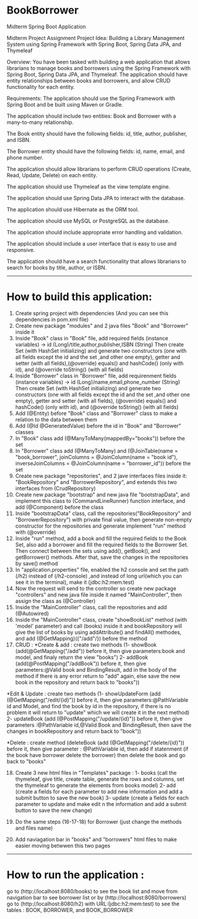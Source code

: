 # BookBorrower
Midterm Spring Boot Application

Midterm Project Assignment
Project Idea:
Building a Library Management System using Spring Framework with Spring Boot, Spring Data JPA, and Thymeleaf

Overview:
You have been tasked with building a web application that allows librarians to manage books and borrowers using the Spring Framework with Spring Boot, Spring Data JPA, and Thymeleaf. The application should have entity relationships between books and borrowers, and allow CRUD functionality for each entity.

Requirements:
The application should use the Spring Framework with Spring Boot and be built using Maven or Gradle. 

The application should include two entities: Book and Borrower with a many-to-many relationship. 

The Book entity should have the following fields: id, title, author, publisher, and ISBN. 

The Borrower entity should have the following fields: id, name, email, and phone number. 

The application should allow librarians to perform CRUD operations (Create, Read, Update, Delete) on each entity. 

The application should use Thymeleaf as the view template engine. 

The application should use Spring Data JPA to interact with the database. 

The application should use Hibernate as the ORM tool. 

The application should use MySQL or PostgreSQL as the database. 

The application should include appropriate error handling and validation. 

The application should include a user interface that is easy to use and responsive. 

The application should have a search functionality that allows librarians to search for books by title, author, or ISBN. 


----------------------------------------------------------------------------------------------------------------------------------------
# How to build this application:
1) Create spring project with dependencies (And you can see this dependencies in pom.xml file)
2) Create new package "modules" and 2 java files "Book" and "Borrower" inside it 
3) Inside "Book" class in "Book" file, add required fields (instance variables) -> id (Long)/title,author,publisher,ISBN (String) 
Then create Set<Borrower> (with HashSet initializing) and generate two constructors (one with all fields except the id and the set ,and other one empty), getter and setter (with all fields),(@override) equals() and hashCode() (only with id), and (@override toString() (with all fields)
4) Inside "Borrower" class in "Borrower" file, add requirenment fields (instance variables) -> id (Long)/name,email,phone_number (String)
Then create Set<Book> (with HashSet initializing) and generate two constructors (one with all fields except the id and the set ,and other one empty), getter and setter (with all fields), (@override) equals() and hashCode() (only with id), and (@override toString() (with all fields)
5) Add (@Entity) before "Book" class and "Borrower" class to make a relation to the data between them
6) Add (@Id @GeneratedValue) before the id in "Book" and "Borrower" classes 
7) In "Book" class add (@ManyToMany(mappedBy="books")) before the set
8) In "Borrower" class add (@ManyToMany) and (@JoinTable(name = "book_borrower", joinColumns = @JoinColumn(name = "book id"), inverseJoinColumns = @JoinColumn(name = "borrower_id")) before the set
9) Create new package "repositories", and 2 jave interfaces files inside it: "BookRepository" and "BorrowerRepository", and extends this two interfaces from (CrudRepository)
10) Create new package "bootstrap" and new java file "bootstrapData", and implement this class to (CommandLineRunner) function interface, and add (@Component) before the class
11) Inside "bootstrapData" class, call the repositories("BookRepository" and "BorrowerRepository") with private final value, then generate non-empty constructor for the repositories and generate implement "run" method with (@override) 
12) Inside "run" method, add a book and fill the required fields to the Book Set, also add a borrower and fill the required fields to the Borrower Set. Then connect between the sets using add(), getBook(), and getBorrower() methods. After that, save the changes in the repositories by save() method 
13) In "application.properties" file, enabled the h2 console and set the path (/h2) instead of (/h2-console) ,and instead of long url(which you can see it in the terminal), make it (jdbc:h2:mem:test) 
14) Now the request will send to the controller so create new package "controllers" and new java file inside it named "MainController", then assign the class as (@Controller)
15) Inside the "MainController" class, call the repositories and add (@Autowired) 
16) Inside the "MainController" class, create "showBookList" method (with 'model' parameter) and call (books) inside it and bookRepository will give the list of books by using addAttribute() and findAll() methodes, and add (@GetMapping)({"/add"/}) before the method 
17) CRUD : 
 *Create & add : create two methods (1- showBook (add(@GetMapping("/add")) before it, then give parameters:book and model, and finaly return the view "books")
                                     2- addBook (add(@PostMapping("/addBook")) before it, then give parameters:@Valid book and BindingResult, add in the body of the                                         method if there is any error return to "add" again, else save the new book in the repository and return back to "books"))

 *Edit & Update : create two methods (1- showUpdateForm (add (@GetMapping("/edit/{id}")) before it, then give parameters:@PathVariable id and Model, and find the book                                       by id in the repository, if there is no problem it will return to "update" which we will create it in the next method)
                                     2- updateBook (add (@PostMapping("/update/{id}")) before it, then give parameters :@PathVariable id,@Valid Book and BindingResult,                                      then save the changes in bookRepository and return back to "book"))
                                     
 *Delete : create method (deleteBook (add (@GetMapping("/delete/{id}")) before it, then give parameter : @PathVariable id, then add if statenment (if the book have borrower delete the borrower) then delete the book and go back to "books"
                                     
18) Create 3 new html files in "Templates" package : 1- books (call the thymeleaf, give title, create table, generate the rows and columns, set the thymeleaf to                                                            generate the elements from books model)
                                                     2- add (create a fields for each parameter to add new information and add a submit button to save the new book)
                                                     3- update (create a fields for each parameter to update and make edit n the information and add a submit button to                                                      save the new change)
                                                    
19) Do the same steps (16-17-18) for Borrower (just change the methods and files name)
20) Add naviagation bar in "books" and "borrowers" html files to make easier moving betwwen this two pages






----------------------------------------------------------------------------------------------------------------------------------------
# How to run the application :
go to (http://localhost:8080/books) to see the book list and move from navigation bar to see borrower list or by (http://localhost:8080/borrowers)
go to (http://localhost:8080/h2) with URL:(jdbc:h2:mem:test) to see the tables : BOOK, BORROWER, and BOOK_BORROWER
